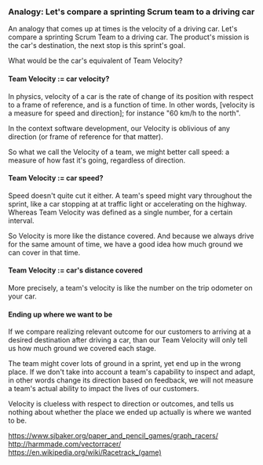 ### Analogy: Let's compare a sprinting Scrum team to a driving car

An analogy that comes up at times is the velocity of a driving car.
Let's compare a sprinting Scrum Team to a driving car.
The product's mission is the car's destination,
the next stop is this sprint's goal.

What would be the car's equivalent of Team Velocity? 

#### Team Velocity := car velocity?

In physics, velocity of a car is 
the rate of change of its position 
with respect to a frame of reference, 
and is a function of time.
In other words,
[velocity is a measure for speed and direction];
for instance "60 km/h to the north".

In the context software development, 
our Velocity is oblivious of any direction
(or frame of reference for that matter).

So what we call the Velocity of a team,
we might better call speed:
a measure of how fast it's going,
regardless of direction.

#### Team Velocity := car speed?

Speed doesn't quite cut it either.
A team's speed might vary throughout the sprint,
like a car stopping at at traffic light
or accelerating on the highway.
Whereas Team Velocity was defined as a single number,
for a certain interval.

So Velocity is more like the distance covered.
And because we always drive for the same amount of time,
we have a good idea how much ground we can cover in that time.

#### Team Velocity := car's distance covered

More precisely, a team's velocity is like 
the number on the trip odometer on your car.

#### Ending up where we want to be

If we compare realizing relevant outcome for our customers
to arriving at a desired destination after driving a car,
than our Team Velocity will only tell us how much ground we covered
each stage.

The team might cover lots of ground in a sprint, 
yet end up in the wrong place.
If we don't take into account a team's capability to inspect and adapt,
in other words change its direction based on feedback,
we will not measure a team's actual ability to impact the lives of our customers.

Velocity is clueless with respect to direction or outcomes,
and tells us nothing about whether the place we ended up 
actually is where we wanted to be.

https://www.sjbaker.org/paper_and_pencil_games/graph_racers/
http://harmmade.com/vectorracer/
https://en.wikipedia.org/wiki/Racetrack_(game)
